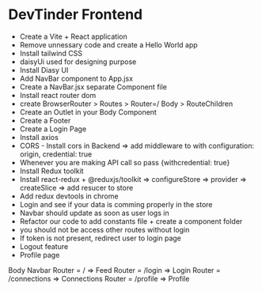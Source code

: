 # DevTinder Frontend
- Create a Vite + React application
- Remove unnessary code and create a Hello World app
- Install tailwind CSS
- daisyUi used for designing purpose 
- Install Diasy UI
- Add NavBar component to App.jsx
- Create a NavBar.jsx separate Component  file
- Install react router dom
- create BrowserRouter > Routes > Router=/ Body > RouteChildren
- Create an Outlet in your Body Component 
- Create a Footer 
- Create a Login Page
- Install axios 
- CORS - Install cors in Backend => add middleware to with configuration: origin, credential: true
- Whenever you are making API call so pass {withcredential: true}
- Install Redux toolkit
- Install react-redux + @reduxjs/toolkit => configureStore => provider => createSlice => add resucer to store
- Add redux devtools in chrome
- Login and see if your data is comming properly in the store
- Navbar should update as soon as user logs in 
- Refactor our code to add constants file + create a component folder
- you should not be access other routes without login
- If token is not present, redirect user to login page 
- Logout feature
- Profile page



Body 
   Navbar
   Router = / =>    Feed
   Router = /login => Login
   Router = /connections => Connections
   Router = /profile => Profile